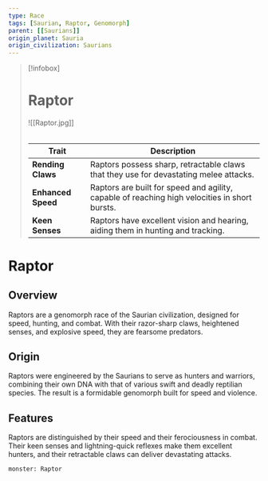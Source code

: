 ```yaml
---
type: Race
tags: [Saurian, Raptor, Genomorph]
parent: [[Saurians]]
origin_planet: Sauria
origin_civilization: Saurians
---
```

> [!infobox]
> # Raptor
> ![[Raptor.jpg]]
> ###### 
> | Trait           | Description                                                  |
> |-----------------|--------------------------------------------------------------|
> | **Rending Claws** | Raptors possess sharp, retractable claws that they use for devastating melee attacks. |
> | **Enhanced Speed** | Raptors are built for speed and agility, capable of reaching high velocities in short bursts. |
> | **Keen Senses** | Raptors have excellent vision and hearing, aiding them in hunting and tracking. |
# Raptor

## Overview

Raptors are a genomorph race of the Saurian civilization, designed for speed, hunting, and combat. With their razor-sharp claws, heightened senses, and explosive speed, they are fearsome predators.

## Origin

Raptors were engineered by the Saurians to serve as hunters and warriors, combining their own DNA with that of various swift and deadly reptilian species. The result is a formidable genomorph built for speed and violence.

## Features

Raptors are distinguished by their speed and their ferociousness in combat. Their keen senses and lightning-quick reflexes make them excellent hunters, and their retractable claws can deliver devastating attacks.

```statblock
monster: Raptor 
```
